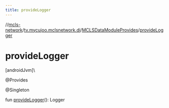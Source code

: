 ```yaml
---
title: provideLogger
---
```

//[mcls-network](../../../index.html)/[tv.mycujoo.mclsnetwork.di](../index.html)/[MCLSDataModuleProvides](index.html)/[provideLogger](provide-logger.html)



# provideLogger



[androidJvm]\




@Provides



@Singleton



fun [provideLogger](provide-logger.html)(): Logger




